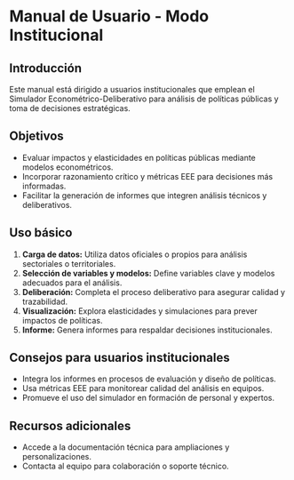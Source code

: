 # Manual de Usuario - Modo Institucional

## Introducción

Este manual está dirigido a usuarios institucionales que emplean el Simulador Econométrico-Deliberativo para análisis de políticas públicas y toma de decisiones estratégicas.

## Objetivos

- Evaluar impactos y elasticidades en políticas públicas mediante modelos econométricos.  
- Incorporar razonamiento crítico y métricas EEE para decisiones más informadas.  
- Facilitar la generación de informes que integren análisis técnicos y deliberativos.

## Uso básico

1. **Carga de datos:** Utiliza datos oficiales o propios para análisis sectoriales o territoriales.  
2. **Selección de variables y modelos:** Define variables clave y modelos adecuados para el análisis.  
3. **Deliberación:** Completa el proceso deliberativo para asegurar calidad y trazabilidad.  
4. **Visualización:** Explora elasticidades y simulaciones para prever impactos de políticas.  
5. **Informe:** Genera informes para respaldar decisiones institucionales.

## Consejos para usuarios institucionales

- Integra los informes en procesos de evaluación y diseño de políticas.  
- Usa métricas EEE para monitorear calidad del análisis en equipos.  
- Promueve el uso del simulador en formación de personal y expertos.

## Recursos adicionales

- Accede a la documentación técnica para ampliaciones y personalizaciones.  
- Contacta al equipo para colaboración o soporte técnico.
